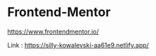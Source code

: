 # Frontend-Mentor
https://www.frontendmentor.io/


Link : 
https://silly-kowalevski-aa61e9.netlify.app/
